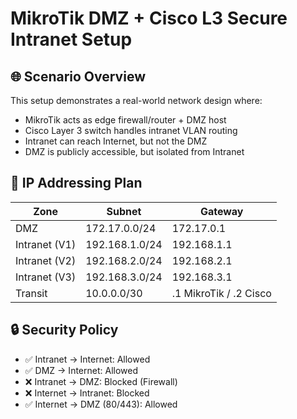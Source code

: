 # MikroTik DMZ + Cisco L3 Secure Intranet Setup

## 🌐 Scenario Overview

This setup demonstrates a real-world network design where:
- MikroTik acts as edge firewall/router + DMZ host
- Cisco Layer 3 switch handles intranet VLAN routing
- Intranet can reach Internet, but not the DMZ
- DMZ is publicly accessible, but isolated from Intranet

## 🧱 IP Addressing Plan

| Zone           | Subnet          | Gateway                |
|----------------|-----------------|------------------------|
| DMZ            | 172.17.0.0/24   | 172.17.0.1             |
| Intranet (V1)  | 192.168.1.0/24  | 192.168.1.1            |
| Intranet (V2)  | 192.168.2.0/24  | 192.168.2.1            |
| Intranet (V3)  | 192.168.3.0/24  | 192.168.3.1            |
| Transit        | 10.0.0.0/30     | .1 MikroTik / .2 Cisco |

## 🔒 Security Policy

- ✅ Intranet → Internet: Allowed
- ✅ DMZ → Internet: Allowed
- ❌ Intranet → DMZ: Blocked (Firewall)
- ❌ Internet → Intranet: Blocked
- ✅ Internet → DMZ (80/443): Allowed

